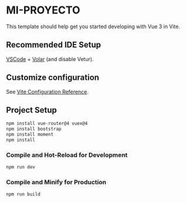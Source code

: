 # MI-PROYECTO

This template should help get you started developing with Vue 3 in Vite.

## Recommended IDE Setup

[VSCode](https://code.visualstudio.com/) + [Volar](https://marketplace.visualstudio.com/items?itemName=Vue.volar) (and disable Vetur).

## Customize configuration

See [Vite Configuration Reference](https://vite.dev/config/).

## Project Setup

```sh
npm install vue-router@4 vuex@4
npm install bootstrap
npm install moment
npm install
```

### Compile and Hot-Reload for Development

```sh
npm run dev
```

### Compile and Minify for Production

```sh
npm run build
```
